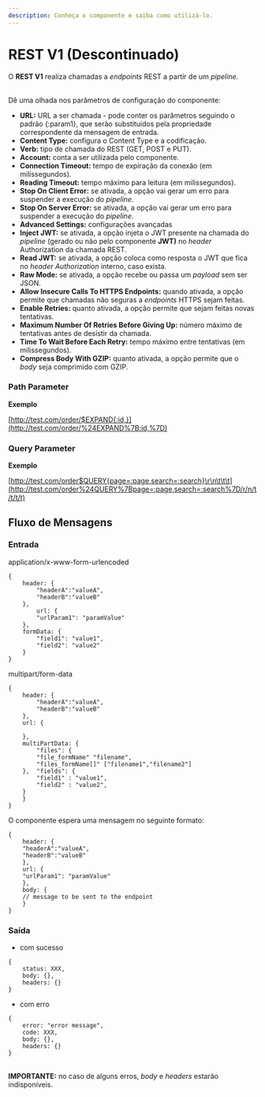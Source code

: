 ```yaml
---
description: Conheça o componente e saiba como utilizá-lo.
---
```


# REST V1 (Descontinuado)

O **REST V1** realiza chamadas a _endpoints_ REST a partir de um _pipeline_.

\
Dê uma olhada nos parâmetros de configuração do componente:

* **URL:** URL a ser chamada - pode conter os parâmetros seguindo o padrão {:param1}, que serão substituídos pela propriedade correspondente da mensagem de entrada.
* **Content Type:** configura o Content Type e a codificação.
* **Verb:** tipo de chamada do REST (GET, POST e PUT).
* **Account:** conta a ser utilizada pelo componente.
* **Connection Timeout:** tempo de expiração da conexão (em milissegundos).
* **Reading Timeout:** tempo máximo para leitura (em milissegundos).
* **Stop On Client Error:** se ativada, a opção vai gerar um erro para suspender a execução do _pipeline_.
* **Stop On Server Error:** se ativada, a opção vai gerar um erro para suspender a execução do _pipeline_.
* **Advanced Settings:** configurações avançadas
* **Inject JWT:** se ativada, a opção injeta o JWT presente na chamada do _pipeline_ (gerado ou não pelo componente **JWT)** no _header_ Authorization da chamada REST.
* **Read JWT:** se ativada, a opção coloca como resposta o JWT que fica no _header Authorization_ interno, caso exista.
* **Raw Mode:** se ativada, a opção recebe ou passa um _payload_ sem ser JSON.
* **Allow Insecure Calls To HTTPS Endpoints:** quando ativada, a opção permite que chamadas não seguras a _endpoints_ HTTPS sejam feitas.
* **Enable Retries:** quanto ativada, a opção permite que sejam feitas novas tentativas.
* **Maximum Number Of Retries Before Giving Up:** número máximo de tentativas antes de desistir da chamada.
* **Time To Wait Before Each Retry:** tempo máximo entre tentativas (em milissegundos).
* **Compress Body With GZIP:** quanto ativada, a opção permite que o _body_ seja comprimido com GZIP.

&#x20;    &#x20;

### Path Parameter <a href="#path-parameter" id="path-parameter"></a>

**Exemplo**

[http://test.com/order/$EXPAND{:id,}](http://test.com/order/%24EXPAND%7B:id,%7D)

&#x20;   &#x20;

### Query Parameter <a href="#query-parameter" id="query-parameter"></a>

**Exemplo**

[http://test.com/order$QUERY{page=:page,search=:search}\r\n\t\t\t](http://test.com/order%24QUERY%7Bpage=:page,search=:search%7D/r/n/t/t/t/t)

&#x20;     &#x20;

## Fluxo de Mensagens <a href="#fluxo-de-mensagens" id="fluxo-de-mensagens"></a>

### Entrada <a href="#entrada" id="entrada"></a>

application/x-www-form-urlencoded&#x20;

```
{
	header: {
		"headerA":"valueA",
		"headerB":"valueB"
	},
		url: {
		"urlParam1": "paramValue"
	},
	formData: {
		"field1": "value1",
		"field2": "value2"
	}
}
```

&#x20;  &#x20;

multipart/form-data

```
{
	header: {
		"headerA":"valueA",
		"headerB":"valueB"
	},
	url: {
		
	},
	multiPartData: {
		"files": {
		"file_formName" "filename",
		"files_formName[]" ["filename1","filename2"]
	},	"fields": {
		"field1" : "value1",
		"field2" : "value2",
	}
	}
}
```

&#x20;   &#x20;

O componente espera uma mensagem no seguinte formato:

```
{
	header: {
	"headerA":"valueA",
	"headerB":"valueB"
	},
	url: {
	"urlParam1": "paramValue"
	},
	body: {
	// message to be sent to the endpoint
	}
}
```

&#x20;   &#x20;

### Saída <a href="#sada" id="sada"></a>

* com sucesso

```
{
    status: XXX,
    body: {},
    headers: {}
}
```

* com erro

```
{
    error: "error message",
    code: XXX,
    body: {},
    headers: {} 
}
```

&#x20;  \
**IMPORTANTE:** no caso de alguns erros, _body_ e _headers_ estarão indisponíveis.

